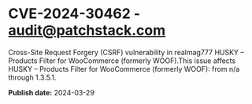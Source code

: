 # CVE-2024-30462 - audit@patchstack.com

Cross-Site Request Forgery (CSRF) vulnerability in realmag777 HUSKY – Products Filter for WooCommerce (formerly WOOF).This issue affects HUSKY – Products Filter for WooCommerce (formerly WOOF): from n/a through 1.3.5.1.



**Publish date:** 2024-03-29
